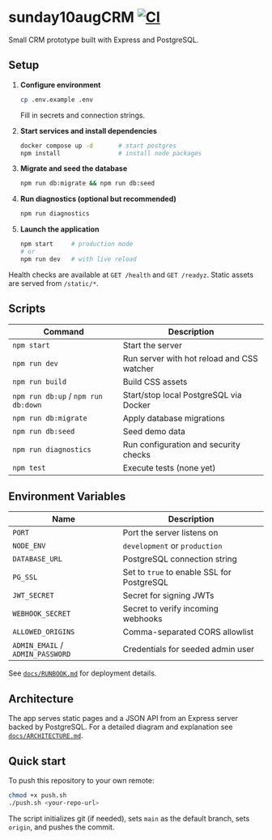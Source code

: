 # sunday10augCRM [![CI](https://github.com/rennai455/sunday10augCRM/actions/workflows/ci.yml/badge.svg)](https://github.com/rennai455/sunday10augCRM/actions/workflows/ci.yml)

Small CRM prototype built with Express and PostgreSQL.

## Setup

1. **Configure environment**

   ```bash
   cp .env.example .env
   ```

   Fill in secrets and connection strings.

2. **Start services and install dependencies**

   ```bash
   docker compose up -d       # start postgres
   npm install                # install node packages
   ```

3. **Migrate and seed the database**

   ```bash
   npm run db:migrate && npm run db:seed
   ```

4. **Run diagnostics (optional but recommended)**

   ```bash
   npm run diagnostics
   ```

5. **Launch the application**

   ```bash
   npm start     # production mode
   # or
   npm run dev   # with live reload
   ```

Health checks are available at `GET /health` and `GET /readyz`. Static assets are served from `/static/*`.

## Scripts

| Command | Description |
| ------- | ----------- |
| `npm start` | Start the server |
| `npm run dev` | Run server with hot reload and CSS watcher |
| `npm run build` | Build CSS assets |
| `npm run db:up` / `npm run db:down` | Start/stop local PostgreSQL via Docker |
| `npm run db:migrate` | Apply database migrations |
| `npm run db:seed` | Seed demo data |
| `npm run diagnostics` | Run configuration and security checks |
| `npm test` | Execute tests (none yet) |

## Environment Variables

| Name | Description |
| ---- | ----------- |
| `PORT` | Port the server listens on |
| `NODE_ENV` | `development` or `production` |
| `DATABASE_URL` | PostgreSQL connection string |
| `PG_SSL` | Set to `true` to enable SSL for PostgreSQL |
| `JWT_SECRET` | Secret for signing JWTs |
| `WEBHOOK_SECRET` | Secret to verify incoming webhooks |
| `ALLOWED_ORIGINS` | Comma-separated CORS allowlist |
| `ADMIN_EMAIL` / `ADMIN_PASSWORD` | Credentials for seeded admin user |

See [`docs/RUNBOOK.md`](docs/RUNBOOK.md) for deployment details.

## Architecture

The app serves static pages and a JSON API from an Express server backed by PostgreSQL.
For a detailed diagram and explanation see [`docs/ARCHITECTURE.md`](docs/ARCHITECTURE.md).

## Quick start

To push this repository to your own remote:

```bash
chmod +x push.sh
./push.sh <your-repo-url>
```

The script initializes git (if needed), sets `main` as the default branch, sets `origin`, and pushes the commit.

